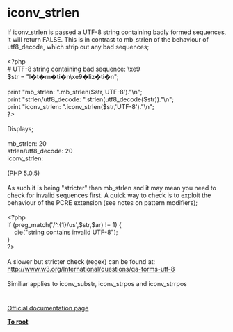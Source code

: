 # iconv_strlen




<div class="phpcode"><span class="html">
If iconv_strlen is passed a UTF-8 string containing badly formed sequences, it will return FALSE. This is in contrast to mb_strlen of the behaviour of utf8_decode, which strip out any bad sequences;<br><br><span class="default">&lt;?php<br></span><span class="comment"># UTF-8 string containing bad sequence: \xe9<br></span><span class="default">$str </span><span class="keyword">= </span><span class="string">&quot;I&#xFFFD;t&#xFFFD;rn&#xFFFD;ti&#xFFFD;n\xe9&#xFFFD;liz&#xFFFD;ti&#xFFFD;n&quot;</span><span class="keyword">;<br><br>print </span><span class="string">&quot;mb_strlen: &quot;</span><span class="keyword">.</span><span class="default">mb_strlen</span><span class="keyword">(</span><span class="default">$str</span><span class="keyword">,</span><span class="string">&apos;UTF-8&apos;</span><span class="keyword">).</span><span class="string">&quot;\n&quot;</span><span class="keyword">;<br>print </span><span class="string">&quot;strlen/utf8_decode: &quot;</span><span class="keyword">.</span><span class="default">strlen</span><span class="keyword">(</span><span class="default">utf8_decode</span><span class="keyword">(</span><span class="default">$str</span><span class="keyword">)).</span><span class="string">&quot;\n&quot;</span><span class="keyword">;<br>print </span><span class="string">&quot;iconv_strlen: &quot;</span><span class="keyword">.</span><span class="default">iconv_strlen</span><span class="keyword">(</span><span class="default">$str</span><span class="keyword">,</span><span class="string">&apos;UTF-8&apos;</span><span class="keyword">).</span><span class="string">&quot;\n&quot;</span><span class="keyword">;<br></span><span class="default">?&gt;<br></span><br>Displays;<br><br>mb_strlen: 20<br>strlen/utf8_decode: 20<br>iconv_strlen:<br><br>(PHP 5.0.5)<br><br>As such it is being &quot;stricter&quot; than mb_strlen and it may mean you need to check for invalid sequences first. A quick way to check is to exploit the behaviour of the PCRE extension (see notes on pattern modifiers);<br><br><span class="default">&lt;?php<br></span><span class="keyword">if (</span><span class="default">preg_match</span><span class="keyword">(</span><span class="string">&apos;/^.{1}/us&apos;</span><span class="keyword">,</span><span class="default">$str</span><span class="keyword">,</span><span class="default">$ar</span><span class="keyword">) != </span><span class="default">1</span><span class="keyword">) {<br>&#xA0; &#xA0; die(</span><span class="string">&quot;string contains invalid UTF-8&quot;</span><span class="keyword">);<br>}<br></span><span class="default">?&gt;<br></span><br>A slower but stricter check (regex) can be found at: <a href="http://www.w3.org/International/questions/qa-forms-utf-8" rel="nofollow" target="_blank">http://www.w3.org/International/questions/qa-forms-utf-8</a><br><br>Similiar applies to iconv_substr, iconv_strpos and iconv_strrpos</span>
</div>
  

#

[Official documentation page](https://www.php.net/manual/en/function.iconv-strlen.php)

**[To root](/README.md)**
